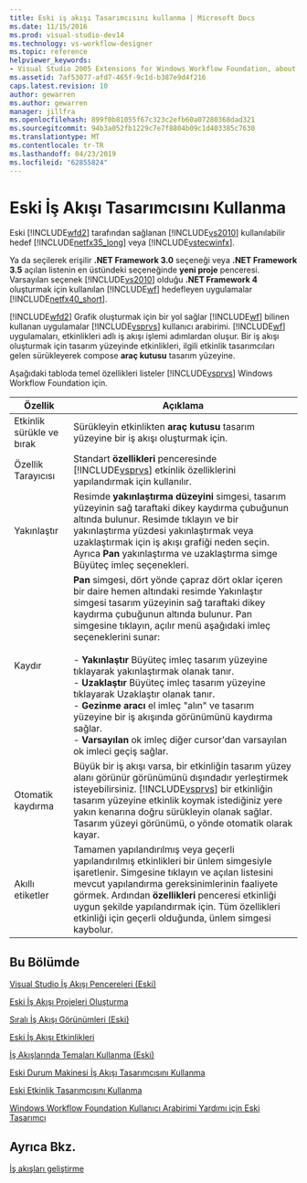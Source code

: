 ```yaml
---
title: Eski iş akışı Tasarımcısını kullanma | Microsoft Docs
ms.date: 11/15/2016
ms.prod: visual-studio-dev14
ms.technology: vs-workflow-designer
ms.topic: reference
helpviewer_keywords:
- Visual Studio 2005 Extensions for Windows Workflow Foundation, about
ms.assetid: 7af53077-afd7-465f-9c1d-b387e9d4f216
caps.latest.revision: 10
author: gewarren
ms.author: gewarren
manager: jillfra
ms.openlocfilehash: 899f0b81055f67c323c2efb60a07280368dad321
ms.sourcegitcommit: 94b3a052fb1229c7e7f8804b09c1d403385c7630
ms.translationtype: MT
ms.contentlocale: tr-TR
ms.lasthandoff: 04/23/2019
ms.locfileid: "62855824"
---
```

# <a name="using-the-legacy-workflow-designer"></a>Eski İş Akışı Tasarımcısını Kullanma
Eski [!INCLUDE[wfd2](../includes/wfd2-md.md)] tarafından sağlanan [!INCLUDE[vs2010](../includes/vs2010-md.md)] kullanılabilir hedef [!INCLUDE[netfx35_long](../includes/netfx35-long-md.md)] veya [!INCLUDE[vstecwinfx](../includes/vstecwinfx-md.md)].  
  
 Ya da seçilerek erişilir **.NET Framework 3.0** seçeneği veya **.NET Framework 3.5** açılan listenin en üstündeki seçeneğinde **yeni proje** penceresi. Varsayılan seçenek [!INCLUDE[vs2010](../includes/vs2010-md.md)] olduğu **.NET Framework 4** oluşturmak için kullanılan [!INCLUDE[wf](../includes/wf-md.md)] hedefleyen uygulamalar [!INCLUDE[netfx40_short](../includes/netfx40-short-md.md)].  
  
 [!INCLUDE[wfd2](../includes/wfd2-md.md)] Grafik oluşturmak için bir yol sağlar [!INCLUDE[wf](../includes/wf-md.md)] bilinen kullanan uygulamalar [!INCLUDE[vsprvs](../includes/vsprvs-md.md)] kullanıcı arabirimi. [!INCLUDE[wf](../includes/wf-md.md)] uygulamaları, etkinlikleri adlı iş akışı işlemi adımlardan oluşur. Bir iş akışı oluşturmak için tasarım yüzeyinde etkinlikleri, ilgili etkinlik tasarımcıları gelen sürükleyerek compose **araç kutusu** tasarım yüzeyine.  
  
 Aşağıdaki tabloda temel özellikleri listeler [!INCLUDE[vsprvs](../includes/vsprvs-md.md)] Windows Workflow Foundation için.  
  
|Özellik|Açıklama|  
|-------------|-----------------|  
|Etkinlik sürükle ve bırak|Sürükleyin etkinlikten **araç kutusu** tasarım yüzeyine bir iş akışı oluşturmak için.|  
|Özellik Tarayıcısı|Standart **özellikleri** penceresinde [!INCLUDE[vsprvs](../includes/vsprvs-md.md)] etkinlik özelliklerini yapılandırmak için kullanılır.|  
|Yakınlaştır|Resimde **yakınlaştırma düzeyini** simgesi, tasarım yüzeyinin sağ taraftaki dikey kaydırma çubuğunun altında bulunur. Resimde tıklayın ve bir yakınlaştırma yüzdesi yakınlaştırmak veya uzaklaştırmak için iş akışı grafiği neden seçin. Ayrıca **Pan** yakınlaştırma ve uzaklaştırma simge Büyüteç imleç seçenekleri.|  
|Kaydır|**Pan** simgesi, dört yönde çapraz dört oklar içeren bir daire hemen altındaki resimde Yakınlaştır simgesi tasarım yüzeyinin sağ taraftaki dikey kaydırma çubuğunun altında bulunur. Pan simgesine tıklayın, açılır menü aşağıdaki imleç seçeneklerini sunar:<br /><br /> - **Yakınlaştır** Büyüteç imleç tasarım yüzeyine tıklayarak yakınlaştırmak olanak tanır.<br />- **Uzaklaştır** Büyüteç imleç tasarım yüzeyine tıklayarak Uzaklaştır olanak tanır.<br />- **Gezinme aracı** el imleç "alın" ve tasarım yüzeyine bir iş akışında görünümünü kaydırma sağlar.<br />- **Varsayılan** ok imleç diğer cursor'dan varsayılan ok imleci geçiş sağlar.|  
|Otomatik kaydırma|Büyük bir iş akışı varsa, bir etkinliğin tasarım yüzey alanı görünür görünümünü dışındadır yerleştirmek isteyebilirsiniz. [!INCLUDE[vsprvs](../includes/vsprvs-md.md)] bir etkinliğin tasarım yüzeyine etkinlik koymak istediğiniz yere yakın kenarına doğru sürükleyin olanak sağlar. Tasarım yüzeyi görünümü, o yönde otomatik olarak kayar.|  
|Akıllı etiketler|Tamamen yapılandırılmış veya geçerli yapılandırılmış etkinlikleri bir ünlem simgesiyle işaretlenir. Simgesine tıklayın ve açılan listesini mevcut yapılandırma gereksinimlerinin faaliyete görmek. Ardından **özellikleri** penceresi etkinliği uygun şekilde yapılandırmak için. Tüm özellikleri etkinliği için geçerli olduğunda, ünlem simgesi kaybolur.|  
  
## <a name="in-this-section"></a>Bu Bölümde  
 [Visual Studio İş Akışı Pencereleri (Eski)](../workflow-designer/visual-studio-workflow-windows-legacy.md)  
  
 [Eski İş Akışı Projeleri Oluşturma](../workflow-designer/creating-legacy-workflow-projects.md)  
  
 [Sıralı İş Akışı Görünümleri (Eski)](../workflow-designer/sequential-workflow-views-legacy.md)  
  
 [Eski İş Akışı Etkinlikleri ](../workflow-designer/legacy-workflow-activities.md)  
  
 [İş Akışlarında Temaları Kullanma (Eski)](../workflow-designer/using-themes-in-workflows-legacy.md)  
  
 [Eski Durum Makinesi İş Akışı Tasarımcısını Kullanma](../workflow-designer/using-the-legacy-state-machine-workflow-designer.md)  
  
 [Eski Etkinlik Tasarımcısını Kullanma](../workflow-designer/using-the-legacy-activity-designer.md)  
  
 [Windows Workflow Foundation Kullanıcı Arabirimi Yardımı için Eski Tasarımcı](../workflow-designer/legacy-designer-for-windows-workflow-foundation-ui-help.md)  
  
## <a name="see-also"></a>Ayrıca Bkz.  
 [İş akışları geliştirme](http://go.microsoft.com/fwlink?LinkID=65010)